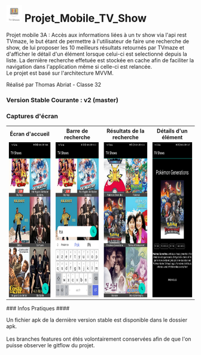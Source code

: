 # <img width="42px" height="45px" src="./screenshots/logo.png" />   Projet_Mobile_TV_Show
Projet mobile 3A : Accès aux informations liées à un tv show via l'api rest TVmaze, le but étant de permettre à l'utilisateur de faire une recherche de show, de lui proposer les 10 meilleurs résultats retournés par TVmaze et d'afficher le détail d'un élément lorsque celui-ci est selectionné depuis la liste. La dernière recherche effetuée est stockée en cache afin de faciliter la navigation dans l'application même si celle-ci est relancée.
<br>
Le projet est basé sur l'architecture MVVM.

Réalisé par Thomas Abriat - Classe 32

### Version Stable Courante : v2 (master) ###

### Captures d'écran ###
<table>
  <tr>
    <th>Écran d'accueil</th>
    <th>Barre de recherche</th>
    <th>Résultats de la recherche</th>
    <th>Détails d'un élément</th>
  </tr>
  <tr>
    <td>
      <img width="192px" height="415px" src="./screenshots/1.jpg" />
    </td>
    <td>
<img width="192px" height="415px" src="./screenshots/2.jpg" />
    </td>
    <td>
      <img width="192px" height="415px" src="./screenshots/3.jpg" />
    </td>
    <td>
      <img width="192px" height="415px" src="./screenshots/4.jpg" />
    </td>
   <tr>
  <table>
### Infos Pratiques ####

Un fichier apk de la dernière version stable est disponible dans le dossier apk.
<br>    
Les branches features ont étés volontairement conservées afin de que l'on puisse observer le gitflow du projet.
